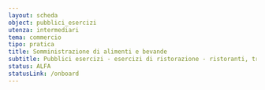 ```yaml
---
layout: scheda
object: pubblici_esercizi
utenza: intermediari
tema: commercio
tipo: pratica
title: Somministrazione di alimenti e bevande
subtitle: Pubblici esercizi - esercizi di ristorazione - ristoranti, trattorie, tavole calde, pizzerie, birrerie, bar, caffè, gelaterie, pasticcerie
status: ALFA
statusLink: /onboard
---
```

